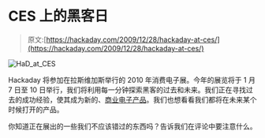 # CES 上的黑客日

> 原文:[https://hackaday.com/2009/12/28/hackaday-at-ces/](https://hackaday.com/2009/12/28/hackaday-at-ces/)

![](../Images/cfe50ef6ae2519c43a2aea02edc8c22a.png "HaD_at_CES")

Hackaday 将参加在拉斯维加斯举行的 2010 年消费电子展。今年的展览将于 1 月 7 日至 10 日举行，我们将利用每一分钟探索黑客的过去和未来。我们正在寻找过去的成功经验，使其成为新的、[商业电子产品](http://hackaday.com/2009/12/23/bluetooth-handset-hacks/)。我们也想看看我们都将在未来某个时候打开的产品。

你知道正在展出的一些我们不应该错过的东西吗？告诉我们在评论中要注意什么。
